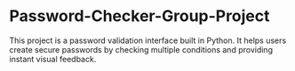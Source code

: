 # Password-Checker-Group-Project
This project is a password validation interface built in Python. It helps users create secure passwords by checking multiple conditions and providing instant visual feedback.
